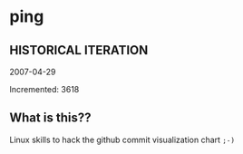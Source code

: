 # ping

## HISTORICAL ITERATION
2007-04-29

Incremented: 3618

## What is this?? 
Linux skills to hack the github commit visualization chart `;-)`
